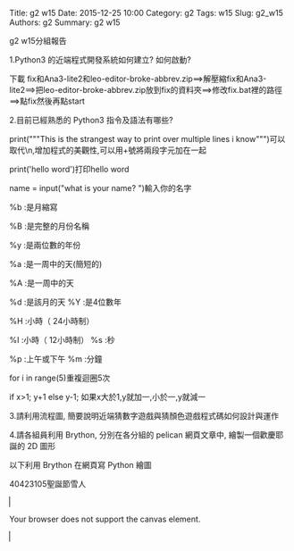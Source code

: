 Title: g2 w15
Date: 2015-12-25 10:00
Category: g2
Tags: w15
Slug: g2_w15
Authors: g2
Summary: g2 w15

g2 w15分組報告

1.Python3 的近端程式開發系統如何建立? 如何啟動?
<p>下載 fix和Ana3-lite2和leo-editor-broke-abbrev.zip==>解壓縮fix和Ana3-lite2==>把leo-editor-broke-abbrev.zip放到fix的資料夾==>修改fix.bat裡的路徑==>點fix然後再點start</p>

2.目前已經熟悉的 Python3 指令及語法有哪些? 
<p>print("""This is the strangest 
    way to print over multiple lines i know""")可以取代\n,增加程式的美觀性,可以用+號將兩段字元加在一起</p>
 <p>print('hello word')打印hello word</p>  
 <p>name = input("what is your name? ")輸入你的名字</p> 
 <p>%b :是月縮寫</p>
    <p>%B :是完整的月份名稱</p>
    <p>%y :是兩位數的年份</p>
    <p>%a :是一周中的天(簡短的)</p>
    <p>%A :是一周中的天</p>
    <p>%d :是該月的天  %Y :是4位數年</p>
    <p>%H :小時（ 24小時制）</p>
    <p>%I :小時（ 12小時制） %s :秒</p>
    <p>%p :上午或下午 %m :分鐘</p>
    <p>for i in range(5)重複迴圈5次</p>
    <p>if x>1;
            y+1
        else
            y-1;
            如果x大於1,y就加一,小於一,y就減一</p>
    
    

3.請利用流程圖, 簡要說明近端猜數字遊戲與猜顏色遊戲程式碼如何設計與運作
<script src="https://www.gliffy.com/diagramEmbed.js" type="text/javascript"></script><script type="text/javascript">gliffy_did="9703243";embedGliffy();</script>

4.請各組員利用 Brython, 分別在各分組的 pelican 網頁文章中, 繪製一個歡慶耶誕的 2D 圖形

<div class="entry-content"><p>以下利用 Brython 在網頁寫 Python 繪圖</p> 
<!-- 導入 brython_dist.js --> 

<script type="text/javascript" src="js/Brython3.2.3-20151122-082712/brython.js"></script> 

<!-- 啟動 brython() --> 

<script> 
window.onload=function(){ 
brython(1); 
} 
</script> 

<!-- 以下利用 Brython 程式執行繪圖 --> 

<canvas id="plotarea" width="500" height="500"></canvas> 

<script type="text/python3"> 
# 導入 doc 
from browser import document as doc 
import math 

# 準備繪圖畫布 
canvas = doc["plotarea"] 
ctx = canvas.getContext("2d") 

# 開始畫直線 

ctx.beginPath() 
ctx.lineWidth = 10 
ctx.moveTo(200,400) 
ctx.lineTo(200,320 ) 
ctx.strokeStyle = "#006000" 
ctx.stroke() 

ctx.beginPath() 
ctx.lineWidth = 10 
ctx.moveTo(200, 400) 
ctx.lineTo(240,400 ) 
ctx.strokeStyle = "#006000" 
ctx.stroke() 

ctx.beginPath() 
ctx.lineWidth = 10 
ctx.moveTo(240, 400) 
ctx.lineTo(240,320) 
ctx.strokeStyle = "#006000" 
ctx.stroke() 

ctx.beginPath() 
ctx.lineWidth = 10 
ctx.moveTo(80,320) 
ctx.lineTo(360,320 ) 
ctx.strokeStyle = "#006000" 
ctx.stroke() 

ctx.beginPath() 
ctx.lineWidth = 10 
ctx.moveTo(80,320) 
ctx.lineTo(160,240 ) 
ctx.strokeStyle = "#006000" 
ctx.stroke() 

ctx.beginPath() 
ctx.lineWidth = 10 
ctx.moveTo(360,320) 
ctx.lineTo(280,240 ) 
ctx.strokeStyle = "#006000" 
ctx.stroke() 

ctx.beginPath() 
ctx.lineWidth = 10 
ctx.moveTo(120,240) 
ctx.lineTo(160,240 ) 
ctx.strokeStyle = "#006000" 
ctx.stroke() 

ctx.beginPath() 
ctx.lineWidth = 10 
ctx.moveTo(280,240) 
ctx.lineTo(320,240 ) 
ctx.strokeStyle = "#006000" 
ctx.stroke() 

ctx.beginPath() 
ctx.lineWidth = 10 
ctx.moveTo(120,240) 
ctx.lineTo(200,160 ) 
ctx.strokeStyle = "#006000" 
ctx.stroke() 

ctx.beginPath() 
ctx.lineWidth = 10 
ctx.moveTo(320,240) 
ctx.lineTo(240,160 ) 
ctx.strokeStyle = "#006000" 
ctx.stroke() 

ctx.beginPath() 
ctx.lineWidth = 10 
ctx.moveTo(160,160) 
ctx.lineTo(200,160 ) 
ctx.strokeStyle = "#006000" 
ctx.stroke() 

ctx.beginPath() 
ctx.lineWidth = 10 
ctx.moveTo(240,160) 
ctx.lineTo(280,160 ) 
ctx.strokeStyle = "#006000" 
ctx.stroke() 

ctx.beginPath() 
ctx.lineWidth = 10 
ctx.moveTo(160,160) 
ctx.lineTo(220,80 ) 
ctx.strokeStyle = "#006000" 
ctx.stroke() 

ctx.beginPath() 
ctx.lineWidth = 10 
ctx.moveTo(280,160) 
ctx.lineTo(220,80 ) 
ctx.strokeStyle = "#006000" 
ctx.stroke() 

ctx.beginPath() 
ctx.lineWidth = 10 
ctx.moveTo(200,120) 
ctx.lineTo(220,40 ) 
ctx.strokeStyle = "#FFFF37" 
ctx.stroke() 

ctx.beginPath() 
ctx.lineWidth = 10 
ctx.moveTo(220,40) 
ctx.lineTo(260,120 ) 
ctx.strokeStyle = "#FFFF37" 
ctx.stroke() 

ctx.beginPath() 
ctx.lineWidth = 10 
ctx.moveTo(260,120) 
ctx.lineTo(180,70 ) 
ctx.strokeStyle = "#FFFF37" 
ctx.stroke() 

ctx.beginPath() 
ctx.lineWidth = 10 
ctx.moveTo(180,70) 
ctx.lineTo(270,70 ) 
ctx.moveTo(270,70) 
ctx.lineTo(200,120 ) 
ctx.strokeStyle = "#FFFF37" 
ctx.stroke() 
</script></div>

<p>40423105聖誕節雪人</p>
<!DOCTYPE html>
<html>
<body>

<canvas id="myCanvas" width="500" height="500" style="border:1px solid #000000;">

Your browser does not support the canvas element.
</canvas>
<script type="text/javascript">
var c=document.getElementById("myCanvas");
var ctx=c.getContext("2d");
ctx.fillStyle="#000000";
ctx.beginPath();
ctx.arc(100, 200, 500, 0, Math.PI * 2, true);
ctx.closePath();
ctx.fill();
</script>

<script type="text/javascript">
var c=document.getElementById("myCanvas");
var ctx=c.getContext("2d");
ctx.fillStyle="#D3D3D3";
ctx.beginPath();
ctx.arc(250, 400, 100, 0, Math.PI * 2, true);
ctx.arc(250, 265, 75, 0, Math.PI * 2, true);
ctx.closePath();
ctx.fill();
</script>

<script type="text/javascript">
var c=document.getElementById("myCanvas");
var ctx=c.getContext("2d");
ctx.fillStyle="#000000";
ctx.beginPath();
ctx.arc(283, 228, 10, 0, Math.PI * 2, true);
ctx.arc(215, 228, 10, 0, Math.PI * 2, true);
ctx.closePath();
ctx.fill();
</script>

<script type="text/javascript">
var c=document.getElementById("myCanvas");
var ctx=c.getContext("2d");
ctx.fillStyle="#DC143C";
ctx.beginPath();
ctx.arc(252, 278, 10, 0, Math.PI * 2, true);
ctx.closePath();
ctx.fill();
</script>

<script type="text/javascript">
var c=document.getElementById("myCanvas");
var ctx=c.getContext("2d");
ctx.fillStyle="#000000";
ctx.beginPath();
ctx.arc(252, 348, 10, 0, Math.PI * 2, true);
ctx.arc(252, 378, 10, 0, Math.PI * 2, true);
ctx.arc(252, 408, 10, 0, Math.PI * 2, true);
ctx.arc(252, 438, 10, 0, Math.PI * 2, true);
ctx.arc(252, 468, 10, 0, Math.PI * 2, true);
ctx.closePath();
ctx.fill();
</script>


<script type="text/javascript">
var c=document.getElementById("myCanvas");
var ctx=c.getContext("2d");
ctx.fillStyle="#FFFF00";
ctx.beginPath();
ctx.arc(50, 65, 81, 0, Math.PI * 2, true);
ctx.closePath();
ctx.fill();
</script>




</body>
</html>




